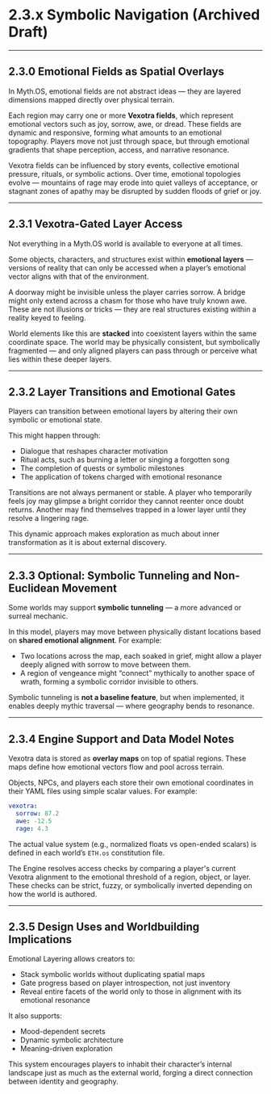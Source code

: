 # 2.3.x Symbolic Navigation (Archived Draft)

---

## 2.3.0 Emotional Fields as Spatial Overlays

In Myth.OS, emotional fields are not abstract ideas — they are layered dimensions mapped directly over physical terrain.

Each region may carry one or more **Vexotra fields**, which represent emotional vectors such as joy, sorrow, awe, or dread. These fields are dynamic and responsive, forming what amounts to an emotional topography. Players move not just through space, but through emotional gradients that shape perception, access, and narrative resonance.

Vexotra fields can be influenced by story events, collective emotional pressure, rituals, or symbolic actions. Over time, emotional topologies evolve — mountains of rage may erode into quiet valleys of acceptance, or stagnant zones of apathy may be disrupted by sudden floods of grief or joy.

---

## 2.3.1 Vexotra-Gated Layer Access

Not everything in a Myth.OS world is available to everyone at all times.

Some objects, characters, and structures exist within **emotional layers** — versions of reality that can only be accessed when a player’s emotional vector aligns with that of the environment.

A doorway might be invisible unless the player carries sorrow. A bridge might only extend across a chasm for those who have truly known awe. These are not illusions or tricks — they are real structures existing within a reality keyed to feeling.

World elements like this are **stacked** into coexistent layers within the same coordinate space. The world may be physically consistent, but symbolically fragmented — and only aligned players can pass through or perceive what lies within these deeper layers.

---

## 2.3.2 Layer Transitions and Emotional Gates

Players can transition between emotional layers by altering their own symbolic or emotional state.

This might happen through:
- Dialogue that reshapes character motivation
- Ritual acts, such as burning a letter or singing a forgotten song
- The completion of quests or symbolic milestones
- The application of tokens charged with emotional resonance

Transitions are not always permanent or stable. A player who temporarily feels joy may glimpse a bright corridor they cannot reenter once doubt returns. Another may find themselves trapped in a lower layer until they resolve a lingering rage.

This dynamic approach makes exploration as much about inner transformation as it is about external discovery.

---

## 2.3.3 Optional: Symbolic Tunneling and Non-Euclidean Movement

Some worlds may support **symbolic tunneling** — a more advanced or surreal mechanic.

In this model, players may move between physically distant locations based on **shared emotional alignment**. For example:
- Two locations across the map, each soaked in grief, might allow a player deeply aligned with sorrow to move between them.
- A region of vengeance might “connect” mythically to another space of wrath, forming a symbolic corridor invisible to others.

Symbolic tunneling is **not a baseline feature**, but when implemented, it enables deeply mythic traversal — where geography bends to resonance.

---

## 2.3.4 Engine Support and Data Model Notes

Vexotra data is stored as **overlay maps** on top of spatial regions. These maps define how emotional vectors flow and pool across terrain.

Objects, NPCs, and players each store their own emotional coordinates in their YAML files using simple scalar values. For example:

```yaml
vexotra:
  sorrow: 87.2
  awe: -12.5
  rage: 4.3
```

The actual value system (e.g., normalized floats vs open-ended scalars) is defined in each world’s `ETH.os` constitution file.

The Engine resolves access checks by comparing a player's current Vexotra alignment to the emotional threshold of a region, object, or layer. These checks can be strict, fuzzy, or symbolically inverted depending on how the world is authored.

---

## 2.3.5 Design Uses and Worldbuilding Implications

Emotional Layering allows creators to:
- Stack symbolic worlds without duplicating spatial maps
- Gate progress based on player introspection, not just inventory
- Reveal entire facets of the world only to those in alignment with its emotional resonance

It also supports:
- Mood-dependent secrets  
- Dynamic symbolic architecture  
- Meaning-driven exploration

This system encourages players to inhabit their character’s internal landscape just as much as the external world, forging a direct connection between identity and geography.